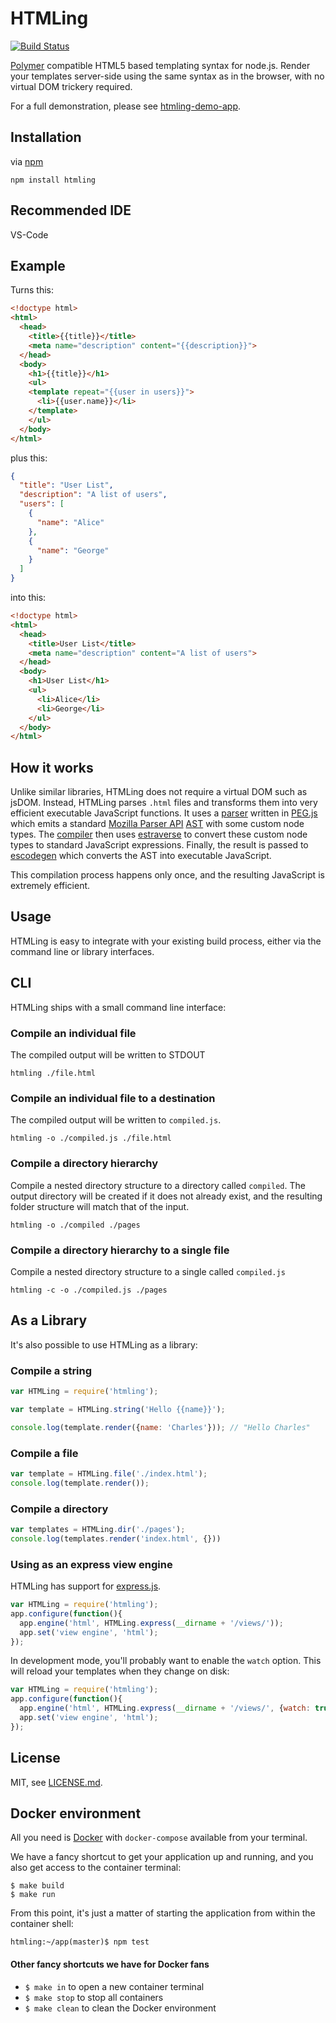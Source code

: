 # HTMLing

[![Build Status](https://travis-ci.org/codemix/htmling.svg?branch=master)](https://travis-ci.org/codemix/htmling)

[Polymer](http://polymer-project.org/) compatible HTML5 based templating syntax for node.js.
Render your templates server-side using the same syntax as in the browser, with no virtual DOM trickery required.

For a full demonstration, please see [htmling-demo-app](https://github.com/codemix/htmling-demo-app).

## Installation

via [npm](https://npmjs.org/package/htmling)

```
npm install htmling
```

## Recommended IDE

VS-Code

## Example

Turns this:

```html
<!doctype html>
<html>
  <head>
    <title>{{title}}</title>
    <meta name="description" content="{{description}}">
  </head>
  <body>
    <h1>{{title}}</h1>
    <ul>
    <template repeat="{{user in users}}">
      <li>{{user.name}}</li>
    </template>
    </ul>
  </body>
</html>
```

plus this:

```json
{
  "title": "User List",
  "description": "A list of users",
  "users": [
    {
      "name": "Alice"
    },
    {
      "name": "George"
    }
  ]
}
```

into this:

```html
<!doctype html>
<html>
  <head>
    <title>User List</title>
    <meta name="description" content="A list of users">
  </head>
  <body>
    <h1>User List</h1>
    <ul>
      <li>Alice</li>
      <li>George</li>
    </ul>
  </body>
</html>
```



## How it works

Unlike similar libraries, HTMLing does not require a virtual DOM such as jsDOM. Instead, HTMLing
parses `.html` files and transforms them into very efficient executable JavaScript functions.
It uses a [parser](./src/parser.pegjs) written in [PEG.js](https://github.com/dmajda/pegjs) which emits a standard [Mozilla Parser API](https://developer.mozilla.org/en-US/docs/Mozilla/Projects/SpiderMonkey/Parser_API) [AST](http://en.wikipedia.org/wiki/Abstract_syntax_tree) with some custom node types. The [compiler](./lib/compiler.js) then uses [estraverse](https://github.com/Constellation/estraverse) to convert these custom node types to standard JavaScript expressions. Finally, the result is passed to [escodegen](https://github.com/Constellation/escodegen) which converts the AST into executable JavaScript.

This compilation process happens only once, and the resulting JavaScript is extremely efficient.


## Usage

HTMLing is easy to integrate with your existing build process, either via the command line or library interfaces.

## CLI

HTMLing ships with a small command line interface:

### Compile an individual file
The compiled output will be written to STDOUT

```
htmling ./file.html
```


### Compile an individual file to a destination
The compiled output will be written to `compiled.js`.

```
htmling -o ./compiled.js ./file.html
```

### Compile a directory hierarchy
Compile a nested directory structure to a directory called `compiled`. The output
directory will be created if it does not already exist, and the resulting folder structure will
match that of the input.

```
htmling -o ./compiled ./pages
```

### Compile a directory hierarchy to a single file
Compile a nested directory structure to a single called `compiled.js`

```
htmling -c -o ./compiled.js ./pages
```


## As a Library

It's also possible to use HTMLing as a library:

### Compile a string

```js
var HTMLing = require('htmling');

var template = HTMLing.string('Hello {{name}}');

console.log(template.render({name: 'Charles'})); // "Hello Charles"
```

### Compile a file

```js
var template = HTMLing.file('./index.html');
console.log(template.render());
```

### Compile a directory

```js
var templates = HTMLing.dir('./pages');
console.log(templates.render('index.html', {}))
```

### Using as an express view engine

HTMLing has support for [express.js](http://expressjs.com/).

```js
var HTMLing = require('htmling');
app.configure(function(){
  app.engine('html', HTMLing.express(__dirname + '/views/'));
  app.set('view engine', 'html');
});
```

In development mode, you'll probably want to enable the `watch` option. This will reload your
templates when they change on disk:

```js
var HTMLing = require('htmling');
app.configure(function(){
  app.engine('html', HTMLing.express(__dirname + '/views/', {watch: true}));
  app.set('view engine', 'html');
});
```

## License

MIT, see [LICENSE.md](./LICENSE.md).

## Docker environment

All you need is [Docker](https://www.docker.com/) with `docker-compose` available from your terminal.


We have a fancy shortcut to get your application up and running, and you also get access to the container terminal:

```console
$ make build
$ make run
```

From this point, it's just a matter of starting the application from within the container shell:

```console
htmling:~/app(master)$ npm test
```

#### Other fancy shortcuts we have for Docker fans

* `$ make in` to open a new container terminal
* `$ make stop` to stop all containers
* `$ make clean` to clean the Docker environment
